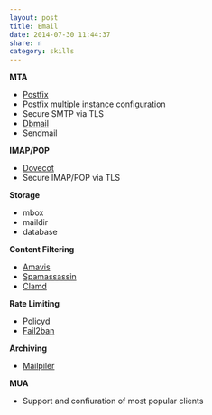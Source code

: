 ```yaml
---
layout: post
title: Email
date: 2014-07-30 11:44:37
share: n
category: skills
---
```


<b>MTA</b>

- [Postfix](http://www.postfix.org/)
- Postfix multiple instance configuration
- Secure SMTP via TLS
- [Dbmail](http://www.dbmail.org/)
- Sendmail

<b>IMAP/POP</b>

- [Dovecot](http://www.dovecot.org/)
- Secure IMAP/POP via TLS

<b>Storage</b>

- mbox
- maildir
- database

<b>Content Filtering</b>

- [Amavis](http://www.amavis.org/)
- [Spamassassin](http://spamassassin.apache.org/)
- [Clamd](http://www.clamav.net/lang/en/)

<b>Rate Limiting</b>

- [Policyd](https://www.policyd.org/)
- [Fail2ban](http://www.fail2ban.org/wiki/index.php/Main_Page)

<b>Archiving</b>

- [Mailpiler](http://www.mailpiler.org/en/index.html)

<b>MUA</b>

- Support and confiuration of most popular clients
